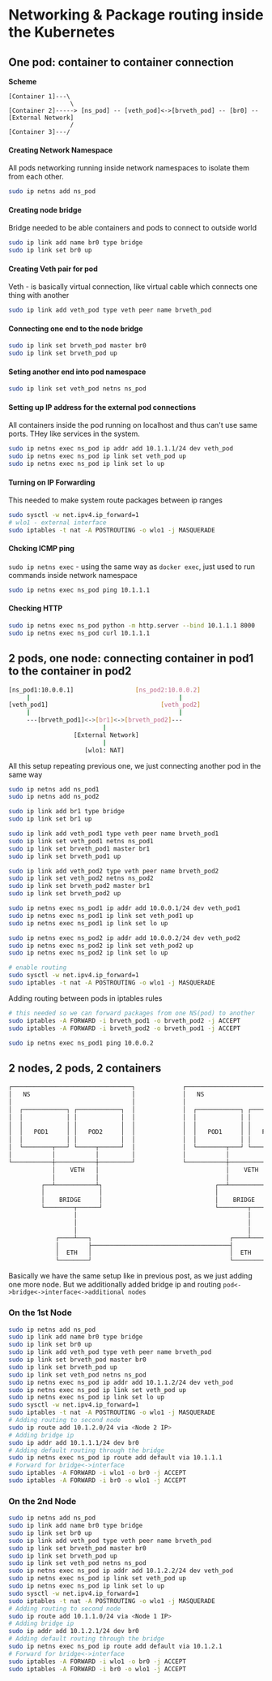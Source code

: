 # Networking & Package routing inside the Kubernetes

## One pod: container to container connection

**Scheme**
```
[Container 1]---\
                 \
[Container 2]-----> [ns_pod] -- [veth_pod]<->[brveth_pod] -- [br0] -- [External Network]
                 /
[Container 3]---/
```

#### Creating Network Namespace
All pods networking running inside network namespaces to isolate them from each other.
```bash
sudo ip netns add ns_pod
```

#### Creating node bridge
Bridge needed to be able containers and pods to connect to outside world
```bash
sudo ip link add name br0 type bridge
sudo ip link set br0 up
```

#### Creating Veth pair for pod
Veth - is basically virtual connection, like virtual cable which connects one thing with another
```bash
sudo ip link add veth_pod type veth peer name brveth_pod
```

#### Connecting one end to the node bridge
```bash
sudo ip link set brveth_pod master br0
sudo ip link set brveth_pod up
```

#### Seting another end into pod namespace
```bash
sudo ip link set veth_pod netns ns_pod
```

#### Setting up IP address for the external pod connections
All containers inside the pod running on localhost and thus can't use same ports.
THey like services in the system.
```bash
sudo ip netns exec ns_pod ip addr add 10.1.1.1/24 dev veth_pod
sudo ip netns exec ns_pod ip link set veth_pod up
sudo ip netns exec ns_pod ip link set lo up
```

#### Turning on IP Forwarding
This needed to make system route packages between ip ranges
```bash
sudo sysctl -w net.ipv4.ip_forward=1
# wlo1 - external interface 
sudo iptables -t nat -A POSTROUTING -o wlo1 -j MASQUERADE
```

#### Chcking ICMP ping
`sudo ip netns exec` - using the same way as `docker exec`, just used to run commands inside network namespace
```bash
sudo ip netns exec ns_pod ping 10.1.1.1
```

#### Checking HTTP
```bash
sudo ip netns exec ns_pod python -m http.server --bind 10.1.1.1 8000
sudo ip netns exec ns_pod curl 10.1.1.1
```

## 2 pods, one node: connecting container in pod1 to the container in pod2
```bash
[ns_pod1:10.0.0.1]                 [ns_pod2:10.0.0.2]
     |                                         |
[veth_pod1]                               [veth_pod2]
     |                                         |
     ---[brveth_pod1]<->[br1]<->[brveth_pod2]---
                          |
                  [External Network]
                          |
                     [wlo1: NAT]
```
All this setup repeating previous one, we just connecting another pod in the same way
```bash
sudo ip netns add ns_pod1
sudo ip netns add ns_pod2
```
```bash
sudo ip link add br1 type bridge
sudo ip link set br1 up
```
```bash
sudo ip link add veth_pod1 type veth peer name brveth_pod1
sudo ip link set veth_pod1 netns ns_pod1
sudo ip link set brveth_pod1 master br1
sudo ip link set brveth_pod1 up
```
```bash
sudo ip link add veth_pod2 type veth peer name brveth_pod2
sudo ip link set veth_pod2 netns ns_pod2
sudo ip link set brveth_pod2 master br1
sudo ip link set brveth_pod2 up
```
```bash
sudo ip netns exec ns_pod1 ip addr add 10.0.0.1/24 dev veth_pod1
sudo ip netns exec ns_pod1 ip link set veth_pod1 up
sudo ip netns exec ns_pod1 ip link set lo up
```
```bash
sudo ip netns exec ns_pod2 ip addr add 10.0.0.2/24 dev veth_pod2
sudo ip netns exec ns_pod2 ip link set veth_pod2 up
sudo ip netns exec ns_pod2 ip link set lo up
```
```bash
# enable routing
sudo sysctl -w net.ipv4.ip_forward=1
sudo iptables -t nat -A POSTROUTING -o wlo1 -j MASQUERADE
```
Adding routing between pods in iptables rules
```bash
# this needed so we can forward packages from one NS(pod) to another
sudo iptables -A FORWARD -i brveth_pod1 -o brveth_pod2 -j ACCEPT
sudo iptables -A FORWARD -i brveth_pod2 -o brveth_pod1 -j ACCEPT
```
```bash
sudo ip netns exec ns_pod1 ping 10.0.0.2
```

## 2 nodes, 2 pods, 2 containers

```bash
┌─────────────────────────────────┐             ┌─────────────────────────────────┐
│   NS                            │             │   NS                            │
│                                 │             │                                 │
│  ┌────────────┐ ┌────────────┐  │             │  ┌────────────┐ ┌────────────┐  │
│  │            │ │            │  │             │  │            │ │            │  │
│  │            │ │            │  │             │  │            │ │            │  │
│  │   POD1     │ │   POD2     │  │             │  │   POD1     │ │   POD2     │  │
│  │            │ │            │  │             │  │            │ │            │  │
│  └────────┬───┘ └─────┬──────┘  │             │  └────────┬───┘ └─────┬──────┘  │
│           │           │         │             │           │           │         │
└───────────┼───────────┼─────────┘             └───────────┼───────────┼─────────┘
            │    VETH   │                                   │    VETH   │          
            │           │                                   │           │          
         ┌──┴───────────┴┐                               ┌──┴───────────┴┐         
         │               │                               │               │         
         │    BRIDGE     │                               │    BRIDGE     │         
         └────────┬──────┘                               └────────┬──────┘         
                  │                                               │                
                  │                                               │                
                  │                                               │                
             ┌────┴───┐                                      ┌────┴───┐            
             │        ├──────────────────────────────────────┤        │            
             │  ETH   │                                      │  ETH   │            
             └────────┘                                      └────────┘            
````

Basically we have the same setup like in previous post, as we just adding one more node. But we additionally added bridge ip and routing `pod<->bridge<->interface<->additional nodes`

### On the 1st Node
```bash
sudo ip netns add ns_pod
sudo ip link add name br0 type bridge
sudo ip link set br0 up
sudo ip link add veth_pod type veth peer name brveth_pod
sudo ip link set brveth_pod master br0
sudo ip link set brveth_pod up
sudo ip link set veth_pod netns ns_pod
sudo ip netns exec ns_pod ip addr add 10.1.1.2/24 dev veth_pod
sudo ip netns exec ns_pod ip link set veth_pod up
sudo ip netns exec ns_pod ip link set lo up
sudo sysctl -w net.ipv4.ip_forward=1
sudo iptables -t nat -A POSTROUTING -o wlo1 -j MASQUERADE
# Adding routing to second node
sudo ip route add 10.1.2.0/24 via <Node 2 IP>
# Adding bridge ip 
sudo ip addr add 10.1.1.1/24 dev br0
# Adding default routing through the bridge
sudo ip netns exec ns_pod ip route add default via 10.1.1.1
# Forward for bridge<->interface
sudo iptables -A FORWARD -i wlo1 -o br0 -j ACCEPT
sudo iptables -A FORWARD -i br0 -o wlo1 -j ACCEPT
```

### On the 2nd Node
```bash
sudo ip netns add ns_pod
sudo ip link add name br0 type bridge
sudo ip link set br0 up
sudo ip link add veth_pod type veth peer name brveth_pod
sudo ip link set brveth_pod master br0
sudo ip link set brveth_pod up
sudo ip link set veth_pod netns ns_pod
sudo ip netns exec ns_pod ip addr add 10.1.2.2/24 dev veth_pod
sudo ip netns exec ns_pod ip link set veth_pod up
sudo ip netns exec ns_pod ip link set lo up
sudo sysctl -w net.ipv4.ip_forward=1
sudo iptables -t nat -A POSTROUTING -o wlo1 -j MASQUERADE
# Adding routing to second node
sudo ip route add 10.1.1.0/24 via <Node 1 IP>
# Adding bridge ip 
sudo ip addr add 10.1.2.1/24 dev br0
# Adding default routing through the bridge
sudo ip netns exec ns_pod ip route add default via 10.1.2.1
# Forward for bridge<->interface
sudo iptables -A FORWARD -i wlo1 -o br0 -j ACCEPT
sudo iptables -A FORWARD -i br0 -o wlo1 -j ACCEPT
```

